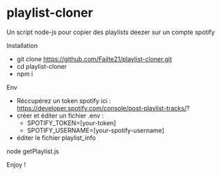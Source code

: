 # playlist-cloner
Un script node-js pour copier des playlists deezer sur un compte spotify

Installation
- git clone https://github.com/Failte21/playlist-cloner.git
- cd playlist-cloner
- npm i

Env 
- Réccupérez un token spotify ici : https://developer.spotify.com/console/post-playlist-tracks/?
- créer et éditer un fichier .env : 
    - SPOTIFY_TOKEN=[your-token]
    - SPOTIFY_USERNAME=[your-spotify-username]
- éditer le fichier playlist_info

node getPlaylist.js

Enjoy !
